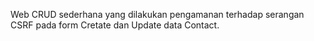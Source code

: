 Web CRUD sederhana yang dilakukan pengamanan terhadap serangan CSRF pada form Cretate dan Update data Contact.
